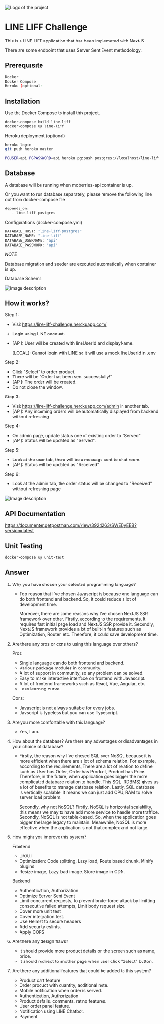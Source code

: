 ![Logo of the project](https://github.com/nattaponaie/line-liff/blob/master/public/static/line-logo.svg)
# LINE LIFF Challenge

This is a LINE LIFF application that has been implemeted with NextJS.

There are some endpoint that uses Server Sent Event methodology.


## Prerequisite

```bash
Docker
Docker Compose
Heroku (optional)
```

## Installation

Use the Docker Compose to install this project.

```bash
docker-compose build line-liff
docker-compose up line-liff
```

Heroku deployment (optional)

```bash
heroku login
git push heroku master

PGUSER=api PGPASSWORD=api heroku pg:push postgres://localhost/line-liff DATABASE_URL --app line-liff-challenge
```

## Database

A database will be running when moberries-api container is up.

Or you want to run database separately, please remove the following line out from docker-compose file
```bash
depends_on: 
   - line-liff-postgres
```

Configurations (docker-compose.yml)
```bash
DATABASE_HOST: "line-liff-postgres"
DATABASE_NAME: "line-liff"
DATABASE_USERNAME: "api"
DATABASE_PASSWORD: "api"
```

*NOTE*

Database migration and seeder are executed automatically when container is up.

Database Schema

![Image description](https://github.com/nattaponaie/line-liff/blob/master/database-schema.png)

## How it works?

Step 1:
- Visit https://line-liff-challenge.herokuapp.com/
- Login using LINE account.
- [API]: User will be created with lineUserId and displayName.

  [LOCAL]: Cannot login with LINE so it will use a mock lineUserId in .env

Step 2:
- Click "Select" to order product.
- There will be "Order has been sent successfully!"
- [API]: The order will be created.
- Do not close the window.

Step 3:
- Visit https://line-liff-challenge.herokuapp.com/admin in another tab.
- [API]: Any incoming orders will be automatically displayed from backend without refreshing.

Step 4:
- On admin page, update status one of existing order to "Served"
- [API]: Status will be updated as "Served".

Step 5:
- Look at the user tab, there will be a message sent to chat room.
- [API]: Status will be updated as "Received"

Step 6:
- Look at the admin tab, the order status will be changed to "Received" without refreshing page.

![Image description](https://github.com/nattaponaie/line-liff/blob/master/channel-qr-code.png)


## API Documentation

https://documenter.getpostman.com/view/3924263/SWEDyEEB?version=latest

## Unit Testing

```bash
docker-compose up unit-test
```

## Answer

1. Why you have chosen your selected programming language?
    - Top reason that I've chosen Javascript is because one language can do both frontend and backend. So, it could reduce a lot of development time.

      Moreover, there are some reasons why I've chosen NextJS SSR framework over other. Firstly, according to the requirements. It requires fast initial page load and NextJS SSR provide it. Secondly, NextJS framework provides a lot of built-in features such as Optimization, Router, etc. Therefore, it could save development time.



2. Are there any pros or cons to using this language over others?
  
   Pros:


     - Single language can do both frontend and backend.
     - Various package modules in community.
     - A lot of support in community, so any problem can be solved.
     - Easy to make interactive interface on frontend with Javascript.
     - A lot of frontend frameworks such as React, Vue, Angular, etc.
     - Less learning curve.

   Cons:


     - Javascript is not always suitable for every jobs.
     - Javscript is typeless but you can use Typescript.

3. Are you more comfortable with this language?
    - Yes, I am.

4. How about the database? Are there any advantages or disadvantages in your choice of database?
  
    - Firstly, the reason why I've chosed SQL over NoSQL because it is more efficient when there are a lot of schema relation. For example, according to the requirements, There are a lot of relation to define such as User has Order, Order has Product, Product has Price. Therefore, in the future, when application goes bigger the more complicated database relation to handle. This SQL (RDBMS) gives us a lot of benefits to manage database relation. Lastly, SQL database is vertically scalable. It means we can just add CPU, RAM to solve server load problem.

  
      Secondly, why not NoSQL? Firstly, NoSQL is horizontal scalability, this means we may to have add more service to handle more traffice. Secondly, NoSQL is not table-based. So, when the application goes bigger the large legacy to maintain. Meanwhile, NoSQL is more effective when the application is not that complex and not large.

5. How might you improve this system?
  
    Frontend
      - UX/UI
      - Optimization: Code splitting, Lazy load, Route based chunk, Minify plugins
      - Resize image, Lazy load image, Store image in CDN.

    
    Backend
      - Authentication, Authorization
      - Optimize Server Sent Event
      - Limit concurrent requests, to prevent brute-force attack by limitting consecutive failed attempts, Limit body request size.
      - Cover more unit test.
      - Cover integration test.
      - Use Helmet to secure headers
      - Add security eslints.
      - Apply CORS

6. Are there any design flaws? 
  
    - It should provide more product details on the screen such as name, price.
    - It should redirect to another page when user click "Select" button.

7. Are there any additional features that could be added to this system?
  
    - Product cart feature
    - Order product with quantity, additional note.
    - Mobile notification when order is served.
    - Authentication, Authorization
    - Product defails, comments, rating features.
    - User order panel feature.
    - Notification using LINE Chatbot.
    - Payment
